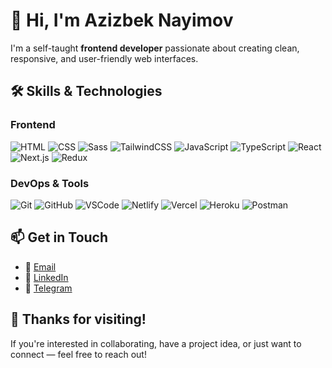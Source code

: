 # 👋 Hi, I'm Azizbek Nayimov

I'm a self-taught **frontend developer** passionate about creating clean, responsive, and user-friendly web interfaces.

## 🛠️ Skills & Technologies

### Frontend
![HTML](https://skillicons.dev/icons?i=html)
![CSS](https://skillicons.dev/icons?i=css)
![Sass](https://skillicons.dev/icons?i=sass)
![TailwindCSS](https://skillicons.dev/icons?i=tailwind)
![JavaScript](https://skillicons.dev/icons?i=js)
![TypeScript](https://skillicons.dev/icons?i=ts)
![React](https://skillicons.dev/icons?i=vue)
![Next.js](https://skillicons.dev/icons?i=pinia)
![Redux](https://skillicons.dev/icons?i=nuxtjs)

### DevOps & Tools
![Git](https://skillicons.dev/icons?i=git)
![GitHub](https://skillicons.dev/icons?i=github)
![VSCode](https://skillicons.dev/icons?i=vscode)
![Netlify](https://skillicons.dev/icons?i=netlify)
![Vercel](https://skillicons.dev/icons?i=vercel)
![Heroku](https://skillicons.dev/icons?i=heroku)
![Postman](https://skillicons.dev/icons?i=postman)

## 📫 Get in Touch

- 📧 [Email](mailto:azykdeveloper@gmail.com)
- 💼 [LinkedIn](https://www.linkedin.com/in/azykdeveloper)  
- 💬 [Telegram](https://t.me/azykdeveloperr)

## 🙌 Thanks for visiting!

If you're interested in collaborating, have a project idea, or just want to connect — feel free to reach out!
